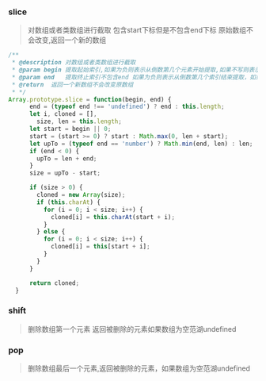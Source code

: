 ### slice 
> 对数组或者类数组进行截取 包含start下标但是不包含end下标 原始数组不会改变,返回一个新的数组
```typescript
/**
 * @description 对数组或者类数组进行截取
 * @param begin 提取起始索引,如果为负则表示从倒数第几个元素开始提取,如果不写则表示从0开始,如果大于原数组的长度则会返回一个空数组
 * @param end   提取终止索引不包含end 如果为负则表示从倒数第几个索引结束提取，如果不写会提取到数组末尾,如果大于数组长度也会提取到数组末尾
 * @return  返回一个新数组不会改变原数组
 * */
Array.prototype.slice = function(begin, end) {
      end = (typeof end !== 'undefined') ? end : this.length;
      let i, cloned = [],
        size, len = this.length;
      let start = begin || 0;
      start = (start >= 0) ? start : Math.max(0, len + start);
      let upTo = (typeof end == 'number') ? Math.min(end, len) : len;
      if (end < 0) {
        upTo = len + end;
      }
      size = upTo - start;

      if (size > 0) {
        cloned = new Array(size);
        if (this.charAt) {
          for (i = 0; i < size; i++) {
            cloned[i] = this.charAt(start + i);
          }
        } else {
          for (i = 0; i < size; i++) {
            cloned[i] = this[start + i];
          }
        }
      }

      return cloned;
  }
```
### shift 
> 删除数组第一个元素 返回被删除的元素如果数组为空范湖undefined
### pop
> 删除数组最后一个元素,返回被删除的元素，如果数组为空范湖undefined
